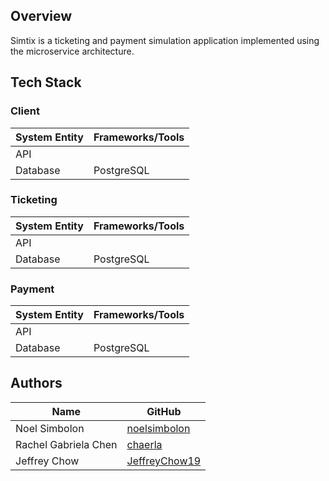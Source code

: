 ## Overview
Simtix is a ticketing and payment simulation application implemented using the microservice architecture.

## Tech Stack
### Client
| System Entity | Frameworks/Tools |
|---------------|------------------|
| API           |                  |
| Database      | PostgreSQL       |

### Ticketing
| System Entity | Frameworks/Tools |
|---------------|------------------|
| API           |                  |
| Database      | PostgreSQL       |

### Payment
| System Entity | Frameworks/Tools |
|---------------|------------------|
| API           |                  |
| Database      | PostgreSQL       |

## Authors
| Name                 | GitHub                                            |
|----------------------|---------------------------------------------------|
| Noel Simbolon        | [noelsimbolon](https://github.com/noelsimbolon)   |
| Rachel Gabriela Chen | [chaerla](https://github.com/chaerla)             |
| Jeffrey Chow         | [JeffreyChow19](https://github.com/JeffreyChow19) |